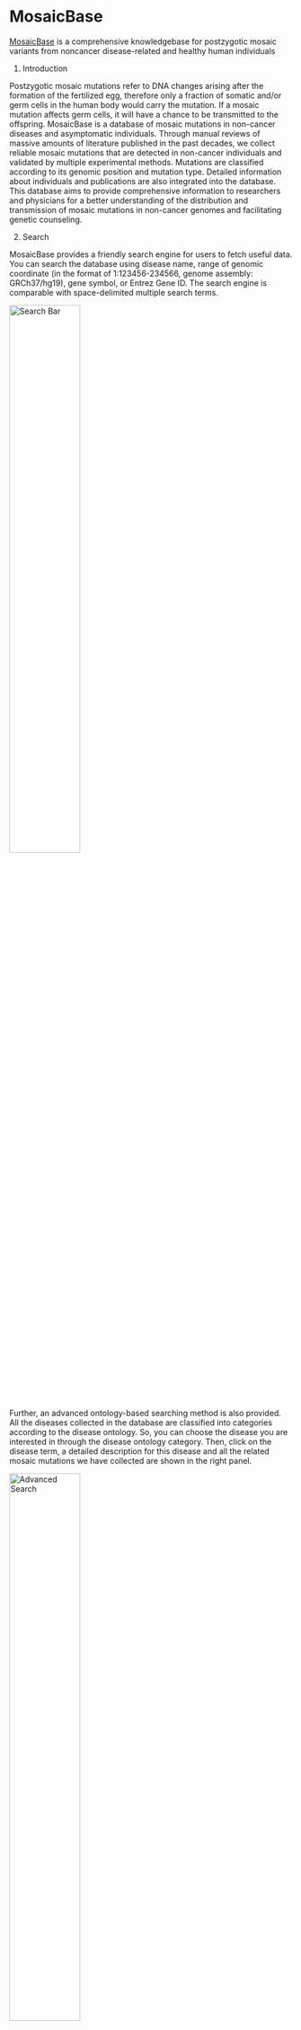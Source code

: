 # MosaicBase
[MosaicBase](http://49.4.21.8:8000) is a comprehensive knowledgebase for postzygotic mosaic variants from noncancer disease-related and healthy human individuals

1. Introduction

Postzygotic mosaic mutations refer to DNA changes arising after the formation of the fertilized egg, therefore only a fraction of somatic and/or germ cells in the human body would carry the mutation. If a mosaic mutation affects germ cells, it will have a chance to be transmitted to the offspring. MosaicBase is a database of mosaic mutations in non-cancer diseases and asymptomatic individuals. Through manual reviews of massive amounts of literature published in the past decades, we collect reliable mosaic mutations that are detected in non-cancer individuals and validated by multiple experimental methods. Mutations are classified according to its genomic position and mutation type. Detailed information about individuals and publications are also integrated into the database. This database aims to provide comprehensive information to researchers and physicians for a better understanding of the distribution and transmission of mosaic mutations in non-cancer genomes and facilitating genetic counseling.

2. Search

MosaicBase provides a friendly search engine for users to fetch useful data. You can search the database using disease name, range of genomic coordinate (in the format of 1:123456-234566, genome assembly: GRCh37/hg19), gene symbol, or Entrez Gene ID. The search engine is comparable with space-delimited multiple search terms.

<img src="http://49.4.21.8:8000/static/img/search.png" alt="Search Bar" width=50%> 

Further, an advanced ontology-based searching method is also provided. All the diseases collected in the database are classified into categories according to the disease ontology. So, you can choose the disease you are interested in through the disease ontology category. Then, click on the disease term, a detailed description for this disease and all the related mosaic mutations we have collected are shown in the right panel.

<img src="http://49.4.21.8:8000/static/img/dopage.png" alt="Advanced Search" width=50%> 

3. Data presentation
3.1. Search result page
<img src="http://49.4.21.8:8000/static/img/searchpage.png" alt="Search Result" width=50%> 

This figure shows an example of the search result. The total number of mosaic mutations matching your searching criteria is shown on the top of the page, following the detailed information for each mutation. Many of the terms shown are linked to a detailed information page. The variant id links to the variant page. The Entrez Gene ID and Gene name link to the gene page. The mutation and location term link to genome browser. The disease term links to disease page. User can also export the search result to an excel table.

3.2. Variant Page

Detailed information is provided in the variant page, which are classified into four tabs.

3.2.1. Overview

Overview tab provides information on the specific variant including the position and changes on genome, RNA and protein, related disease, the detection method that found this mosaic mutation, as well as 18 different risk scores from CADD, Eigen, SIFT, DeFine, PhyloP, etc. Links to internal summary tables and external databases are also provided.

<img src="http://49.4.21.8:8000/static/img/varpage1.png" alt="Overview Tab" width=50%> 

3.2.2. Gene information

Gene information page mainly provides information of the related gene. This information is parsed from NCBI Gene. 

<img src="http://49.4.21.8:8000/static/img/varpage2.png" alt="Gene Info Tab" width=50%> 

3.2.3. Individual Information

This tab provides information on individuals having this mosaic mutation. And other useful information for this individual are also provided. Phenotypes are classified into three categories range from 1 to 3, denoting asymptomatic, milder phenotype that do not fulfill all the diagnostic criteria of the specific disorder, and phenotype that meets all the diagnostic criteria of the specific disease, respectively, according to the phenotype described in the published paper. 

<img src="http://49.4.21.8:8000/static/img/varpage3.png" alt="Individual Info Tab" width=50%> 

3.2.4. Publication information

This tab provides useful information about the publication. 

<img src="http://49.4.21.8:8000/static/img/genepage.png" alt="Publication Info Tab" width=50%> 

3.3. Gene Page

The gene page provides the detailed information of the located gene.

<img src="http://49.4.21.8:8000/static/img/varpage4.png" alt="Publication Info Tab" width=50%> 


3.4. Disease Page

Similar to the gene page, disease page shows all the mosaic mutations related to this disease in our database.

<img src="http://49.4.21.8:8000/static/img/dispage.png" alt="Disease Page" width=50%> 

3.5. Individual Page

This page provides information on individuals. It also displays the information if more than one mosaic mutation were identified in this individual.

<img src="https://user-images.githubusercontent.com/17311837/157302071-1b077803-8455-474e-9fcc-d780b552c41a.png" alt="Individual Page" width=50%> 

4. Genome Browser

Biodalliance Genome Browser provides a fast, interactive genome visualization for users. Mosaic mutations are shown in one track, along with other genetic and epigenetic tracks. Search by both of coordinates and gene symbols are enabled. More usage can be referred to http://www.biodalliance.org/started.html.

<img src="https://user-images.githubusercontent.com/17311837/157302186-e673e254-cc35-4aeb-9723-95db2092eed8.png" alt="Individual Page" width=50%> 

5. Submission System

If you have reliable knowledge on mosaic mutations that are not included in this database, you are welcomed to submit that to us. We will appreciate for your submission and examine the submitted information as soon as possible. 

